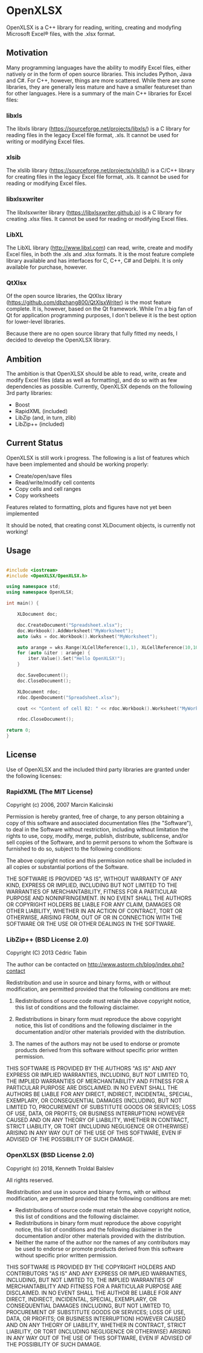 # OpenXLSX
OpenXLSX is a C++ library for reading, writing, creating and modyfing Microsoft Excel® files, with the .xlsx format.

## Motivation
Many programming languages have the ability to modify Excel files, either natively or in the form of open source libraries. This includes Python, Java and C#. For C++, however, things are more scattered. While there are some libraries, they are generally less mature and have a smaller featureset than for other languages. Here is a summary of the main C++ libraries for Excel files:

### libxls
The libxls library (https://sourceforge.net/projects/libxls/) is a C library for reading files in the legacy Excel file format, .xls. It cannot be used for writing or modifying Excel files.

### xlsib
The xlslib library (https://sourceforge.net/projects/xlslib/) is a C/C++ library for creating files in the legacy Excel file format, .xls. It cannot be used for reading or modifying Excel files.

### libxlsxwriter
The libxlsxwriter library (https://libxlsxwriter.github.io) is a C library for creating .xlsx files. It cannot be used for reading or modifying Excel files.

### LibXL
The LibXL library (http://www.libxl.com) can read, write, create and modify Excel files, in both the .xls and .xlsx formats. It is the most feature complete library available and has interfaces for C, C++, C# and Delphi. It is only available for purchase, however.

### QtXlsx
Of the open source libraries, the QtXlsx library (https://github.com/dbzhang800/QtXlsxWriter) is the most feature complete. It is, however, based on the Qt framework. While I'm a big fan of Qt for application programming purposes, I don't believe it is the best option for lower-level libraries.

Because there are no open source library that fully fitted my needs, I decided to develop the OpenXLSX library.

## Ambition
The ambition is that OpenXLSX should be able to read, write, create and modify Excel files (data as well as formatting), and do so with as few dependencies as possible. Currently, OpenXLSX depends on the following 3rd party libraries:

 - Boost
 - RapidXML (included)
 - LibZip (and, in turn, zlib)
 - LibZip++ (included)
 
 ## Current Status
 OpenXLSX is still work i progress. The following is a list of features which have been implemented and should be working properly:
 
  - Create/open/save files
  - Read/write/modify cell contents
  - Copy cells and cell ranges
  - Copy worksheets
  
  Features related to formatting, plots and figures have not yet been implemented
  
  It should be noted, that creating const XLDocument objects, is currently not working!
  
  ## Usage
  ```cpp
  
  #include <iostream>
  #include <OpenXLSX/OpenXLSX.h>
  
  using namespace std;
  using namespace OpenXLSX;
  
  int main() {
  
      XLDocument doc;
  
      doc.CreateDocument("Spreadsheet.xlsx");
      doc.Workbook().AddWorksheet("MyWorksheet");
      auto &wks = doc.Workbook().Worksheet("MyWorksheet");
  
      auto arange = wks.Range(XLCellReference(1,1), XLCellReference(10,10));
      for (auto &iter : arange) {
          iter.Value().Set("Hello OpenXLSX!");
      }
  
      doc.SaveDocument();
      doc.CloseDocument();
  
      XLDocument rdoc;
      rdoc.OpenDocument("Spreadsheet.xlsx");
  
      cout << "Content of cell B2: " << rdoc.Workbook().Worksheet("MyWorksheet").Cell("B2").Value().AsString();
  
      rdoc.CloseDocument();
  
  return 0;
  }
  
  ```
  
  ## License
  Use of OpenXLSX and the included third party libraries are granted under the following licenses:
  
  ### RapidXML (The MIT License)
  Copyright (c) 2006, 2007 Marcin Kalicinski
  
  Permission is hereby granted, free of charge, to any person obtaining a copy 
  of this software and associated documentation files (the "Software"), to deal 
  in the Software without restriction, including without limitation the rights 
  to use, copy, modify, merge, publish, distribute, sublicense, and/or sell copies 
  of the Software, and to permit persons to whom the Software is furnished to do so, 
  subject to the following conditions:
  
  The above copyright notice and this permission notice shall be included in all 
  copies or substantial portions of the Software.
  
  THE SOFTWARE IS PROVIDED "AS IS", WITHOUT WARRANTY OF ANY KIND, EXPRESS OR 
  IMPLIED, INCLUDING BUT NOT LIMITED TO THE WARRANTIES OF MERCHANTABILITY, 
  FITNESS FOR A PARTICULAR PURPOSE AND NONINFRINGEMENT. IN NO EVENT SHALL 
  THE AUTHORS OR COPYRIGHT HOLDERS BE LIABLE FOR ANY CLAIM, DAMAGES OR OTHER 
  LIABILITY, WHETHER IN AN ACTION OF CONTRACT, TORT OR OTHERWISE, ARISING FROM, 
  OUT OF OR IN CONNECTION WITH THE SOFTWARE OR THE USE OR OTHER DEALINGS 
  IN THE SOFTWARE.
  
  ### LibZip++ (BSD License 2.0)
  Copyright (C) 2013 Cédric Tabin
  
  The author can be contacted on http://www.astorm.ch/blog/index.php?contact
  
  Redistribution and use in source and binary forms, with or without modification, are permitted provided that the following conditions are met:
  
  1. Redistributions of source code must retain the above copyright
  notice, this list of conditions and the following disclaimer.

  2. Redistributions in binary form must reproduce the above copyright
  notice, this list of conditions and the following disclaimer in the
  documentation and/or other materials provided with the distribution.
  
  3. The names of the authors may not be used to endorse or promote products
  derived from this software without specific prior written permission.
  
  THIS SOFTWARE IS PROVIDED BY THE AUTHORS "AS IS" AND
  ANY EXPRESS OR IMPLIED WARRANTIES, INCLUDING, BUT NOT LIMITED TO, THE IMPLIED
  WARRANTIES OF MERCHANTABILITY AND FITNESS FOR A PARTICULAR PURPOSE ARE
  DISCLAIMED. IN NO EVENT SHALL THE AUTHORS BE LIABLE FOR ANY
  DIRECT, INDIRECT, INCIDENTAL, SPECIAL, EXEMPLARY, OR CONSEQUENTIAL DAMAGES
  (INCLUDING, BUT NOT LIMITED TO, PROCUREMENT OF SUBSTITUTE GOODS OR SERVICES;
  LOSS OF USE, DATA, OR PROFITS; OR BUSINESS INTERRUPTION) HOWEVER CAUSED AND
  ON ANY THEORY OF LIABILITY, WHETHER IN CONTRACT, STRICT LIABILITY, OR TORT
  (INCLUDING NEGLIGENCE OR OTHERWISE) ARISING IN ANY WAY OUT OF THE USE OF THIS
  SOFTWARE, EVEN IF ADVISED OF THE POSSIBILITY OF SUCH DAMAGE.
  
  ### OpenXLSX (BSD License 2.0)
  Copyright (c) 2018, Kenneth Troldal Balslev
  
  All rights reserved.
  
  Redistribution and use in source and binary forms, with or without
  modification, are permitted provided that the following conditions are met:
  - Redistributions of source code must retain the above copyright
        notice, this list of conditions and the following disclaimer.
  - Redistributions in binary form must reproduce the above copyright
        notice, this list of conditions and the following disclaimer in the
        documentation and/or other materials provided with the distribution.
  - Neither the name of the author nor the
        names of any contributors may be used to endorse or promote products
        derived from this software without specific prior written permission.
  
  THIS SOFTWARE IS PROVIDED BY THE COPYRIGHT HOLDERS AND CONTRIBUTORS "AS IS" AND
  ANY EXPRESS OR IMPLIED WARRANTIES, INCLUDING, BUT NOT LIMITED TO, THE IMPLIED
  WARRANTIES OF MERCHANTABILITY AND FITNESS FOR A PARTICULAR PURPOSE ARE
  DISCLAIMED. IN NO EVENT SHALL THE AUTHOR BE LIABLE FOR ANY
  DIRECT, INDIRECT, INCIDENTAL, SPECIAL, EXEMPLARY, OR CONSEQUENTIAL DAMAGES
  (INCLUDING, BUT NOT LIMITED TO, PROCUREMENT OF SUBSTITUTE GOODS OR SERVICES;
  LOSS OF USE, DATA, OR PROFITS; OR BUSINESS INTERRUPTION) HOWEVER CAUSED AND
  ON ANY THEORY OF LIABILITY, WHETHER IN CONTRACT, STRICT LIABILITY, OR TORT
  (INCLUDING NEGLIGENCE OR OTHERWISE) ARISING IN ANY WAY OUT OF THE USE OF THIS
  SOFTWARE, EVEN IF ADVISED OF THE POSSIBILITY OF SUCH DAMAGE.